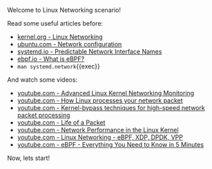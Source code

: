 Welcome to Linux Networking scenario!

Read some useful articles before:
- [kernel.org - Linux Networking](https://www.kernel.org/doc/html/latest/networking/index.html)
- [ubuntu.com - Network configuration](https://ubuntu.com/server/docs/network-configuration)
- [systemd.io - Predictable Network Interface Names](https://systemd.io/PREDICTABLE_INTERFACE_NAMES/)
- [ebpf.io - What is eBPF?](https://ebpf.io/what-is-ebpf/)
- `man systemd.network`{{exec}}

And watch some videos:
- [youtube.com - Advanced Linux Kernel Networking Monitoring](https://www.youtube.com/watch?v=RzszHq0ZSAk)
- [youtube.com - How Linux processes your network packet](https://www.youtube.com/watch?v=3Ij0aZRsw9w)
- [youtube.com - Kernel-bypass techniques for high-speed network packet processing](https://www.youtube.com/watch?v=MpjlWt7fvrw)
- [youtube.com - Life of a Packet](https://www.youtube.com/watch?v=0Omvgd7Hg1I)
- [youtube.com - Network Performance in the Linux Kernel](https://www.youtube.com/watch?v=g4w3ydS62S0)
- [youtube.com - Linux Networking - eBPF, XDP, DPDK, VPP](https://www.youtube.com/watch?v=hO2tlxURXJ0)
- [youtube.com - eBPF - Everything You Need to Know in 5 Minutes](https://www.youtube.com/watch?v=KhPrMW5Rbbc)

Now, lets start!
